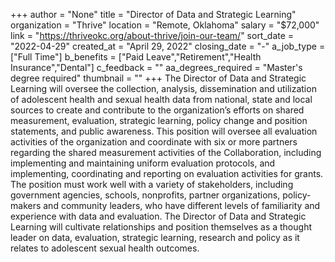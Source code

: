 +++
author = "None"
title = "Director of Data and Strategic Learning"
organization = "Thrive"
location = "Remote, Oklahoma"
salary = "$72,000"
link = "https://thriveokc.org/about-thrive/join-our-team/"
sort_date = "2022-04-29"
created_at = "April 29, 2022"
closing_date = "-"
a_job_type = ["Full Time"]
b_benefits = ["Paid Leave","Retirement","Health Insurance","Dental"]
c_feedback = ""
aa_degrees_required = "Master's degree required"
thumbnail = ""
+++
The Director of Data and Strategic Learning will oversee the collection, analysis, dissemination and utilization of adolescent health and sexual health data from national, state and local sources to create and contribute to the organization’s efforts on shared measurement, evaluation, strategic learning, policy change and position statements, and public awareness. This position will oversee all evaluation activities of the organization and coordinate with six or more partners regarding the shared measurement activities of the Collaboration, including implementing and maintaining uniform evaluation protocols, and implementing, coordinating and reporting on evaluation activities for grants. The position must work well with a variety of stakeholders, including government agencies, schools, nonprofits, partner organizations, policy-makers and community leaders, who have different levels of familiarity and experience with data and evaluation. The Director of Data and Strategic Learning will cultivate relationships and position themselves as a thought leader on data, evaluation, strategic learning, research and policy as it relates to adolescent sexual health outcomes. 